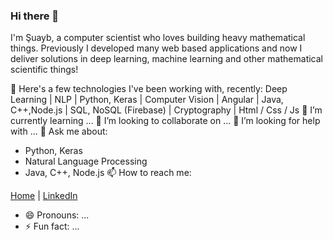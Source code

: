 ### Hi there 👋

I'm Şuayb, a computer scientist who loves building heavy mathematical things. Previously I developed many web based applications and now I deliver solutions in deep learning, machine learning and other mathematical scientific things!

🔭 Here's a few technologies I've been working with, recently: 
Deep Learning | NLP | Python, Keras | Computer Vision | Angular | Java, C++,Node.js | SQL, NoSQL (Firebase) | Cryptography | Html / Css / Js
🌱 I’m currently learning ...
👯 I’m looking to collaborate on ...
🤔 I’m looking for help with ...
💬 Ask me about:
 - Python, Keras
 - Natural Language Processing
 - Java, C++, Node.js
📫 How to reach me:

[Home](https://github.com/suayb25) | [LinkedIn](https://tr.linkedin.com/in/%C5%9Fuayb-talha-%C3%B6z%C3%A7elik-38b475164)
- 😄 Pronouns: ...
- ⚡ Fun fact: ...
